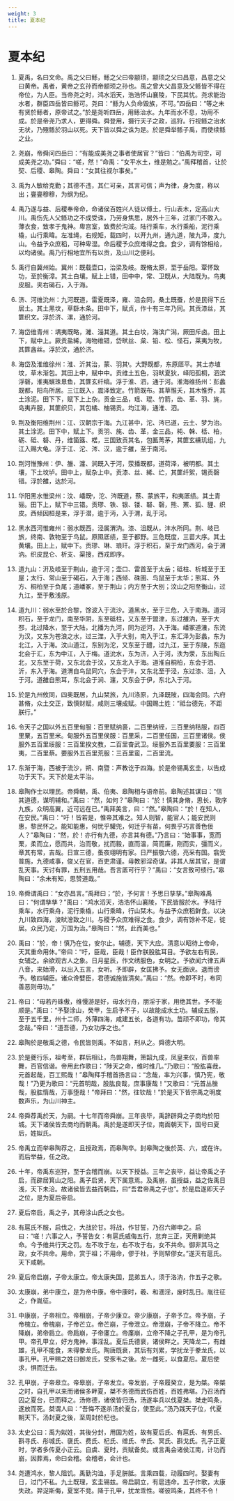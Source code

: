 ```yaml
---
weight: 3
title: 夏本纪
---
```


# 夏本纪

1. <span id="夏本纪-1"></span>
夏禹，名曰文命。禹之父曰鲧，鲧之父曰帝颛顼，颛顼之父曰昌意，昌意之父曰黄帝。禹者，黄帝之玄孙而帝颛顼之孙也。禹之曾大父昌意及父鲧皆不得在帝位，为人臣。当帝尧之时，鸿水滔天，浩浩怀山襄陵，下民其忧。尧求能治水者，群臣四岳皆曰鲧可。尧曰：“鲧为人负命毁族，不可。”四岳曰：“等之未有贤於鲧者，原帝试之。”於是尧听四岳，用鲧治水。九年而水不息，功用不成。於是帝尧乃求人，更得舜。舜登用，摄行天子之政，巡狩。行视鲧之治水无状，乃殛鲧於羽山以死。天下皆以舜之诛为是。於是舜举鲧子禹，而使续鲧之业。

2. <span id="夏本纪-2"></span>
尧崩，帝舜问四岳曰：“有能成美尧之事者使居官？”皆曰：“伯禹为司空，可成美尧之功。”舜曰：“嗟，然！”命禹：“女平水土，维是勉之。”禹拜稽首，让於契、后稷、皋陶。舜曰：“女其往视尔事矣。”

3. <span id="夏本纪-3"></span>
禹为人敏给克勤；其德不违，其仁可亲，其言可信；声为律，身为度，称以出；亹亹穆穆，为纲为纪。

4. <span id="夏本纪-4"></span>
禹乃遂与益、后稷奉帝命，命诸侯百姓兴人徒以傅土，行山表木，定高山大川。禹伤先人父鲧功之不成受诛，乃劳身焦思，居外十三年，过家门不敢入。薄衣食，致孝于鬼神。卑宫室，致费於沟淢。陆行乘车，水行乘船，泥行乘橇，山行乘暐。左准绳，右规矩，载四时，以开九州，通九道，陂九泽，度九山。令益予众庶稻，可种卑湿。命后稷予众庶难得之食。食少，调有馀相给，以均诸侯。禹乃行相地宜所有以贡，及山川之便利。

5. <span id="夏本纪-5"></span>
禹行自冀州始。冀州：既载壶口，治梁及岐。既脩太原，至于岳阳。覃怀致功，至於衡漳。其土白壤。赋上上错，田中中，常、卫既从，大陆既为。鸟夷皮服。夹右碣石，入于海。

6. <span id="夏本纪-6"></span>
济、河维沇州：九河既道，雷夏既泽，雍、沮会同，桑土既蚕，於是民得下丘居土。其土黑坟，草繇木条。田中下，赋贞，作十有三年乃同。其贡漆丝，其篚织文。浮於济、漯，通於河。

7. <span id="夏本纪-7"></span>
海岱维青州：堣夷既略，濰、淄其道。其土白坟，海滨广潟，厥田斥卤。田上下，赋中上。厥贡盐絺，海物维错，岱畎丝、枲、铅、松、怪石，莱夷为牧，其篚酓丝。浮於汶，通於济。

8. <span id="夏本纪-8"></span>
海岱及淮维徐州：淮、沂其治，蒙、羽其。大野既都，东原厎平。其土赤埴坟，草木渐包。其田上中，赋中中。贡维土五色，羽畎夏狄，峄阳孤桐，泗滨浮磬，淮夷蠙珠臮鱼，其篚玄纤缟。浮于淮、泗，通于河。淮海维扬州：彭蠡既都，阳鸟所居。三江既入，震泽致定。竹箭既布。其草惟夭，其木惟乔，其土涂泥。田下下，赋下上上杂。贡金三品，瑶、琨、竹箭，齿、革、羽、旄，岛夷卉服，其篚织贝，其包橘、柚锡贡。均江海，通淮、泗。

9. <span id="夏本纪-9"></span>
荆及衡阳维荆州：江、汉朝宗于海。九江甚中，沱、涔已道，云土、梦为治。其土涂泥。田下中，赋上下。贡羽、旄、齿、革，金三品，杶、榦、栝、柏，砺、砥、砮、丹，维箘簬、楛，三国致贡其名，包匭菁茅，其篚玄纁玑组，九江入赐大龟。浮于江、沱、涔、汉，逾于雒，至于南河。

10. <span id="夏本纪-10"></span>
荆河惟豫州：伊、雒、瀍、涧既入于河，荥播既都，道荷泽，被明都。其土壤，下土坟垆。田中上，赋杂上中。贡漆、丝、絺、纻，其篚纤絮，锡贡磬错。浮於雒，达於河。

11. <span id="夏本纪-11"></span>
华阳黑水惟梁州：汶、嶓既，沱、涔既道，蔡、蒙旅平，和夷厎绩。其土青骊。田下上，赋下中三错。贡璆、铁、银、镂、砮、磬，熊、罴、狐、貍、织皮。西倾因桓是来，浮于潜，逾于沔，入于渭，乱于河。

12. <span id="夏本纪-12"></span>
黑水西河惟雍州：弱水既西，泾属渭汭。漆、沮既从，沣水所同。荆、岐已旅，终南、敦物至于鸟鼠。原隰厎绩，至于都野。三危既度，三苗大序。其土黄壤。田上上，赋中下。贡璆、琳、琅玕。浮于积石，至于龙门西河，会于渭汭。织皮昆仑、析支、渠搜，西戎即序。

13. <span id="夏本纪-13"></span>
道九山：汧及岐至于荆山，逾于河；壶口、雷首至于太岳；砥柱、析城至于王屋；太行、常山至于碣石，入于海；西倾、硃圉、鸟鼠至于太华；熊耳、外方、桐柏至于负尾；道嶓冢，至于荆山；内方至于大别；汶山之阳至衡山，过九江，至于敷浅原。

14. <span id="夏本纪-14"></span>
道九川：弱水至於合黎，馀波入于流沙。道黑水，至于三危，入于南海。道河积石，至于龙门，南至华阴，东至砥柱，又东至于盟津，东过雒汭，至于大邳，北过降水，至于大陆，北播为九河，同为逆河，入于海。嶓冢道瀁，东流为汉，又东为苍浪之水，过三澨，入于大别，南入于江，东汇泽为彭蠡，东为北江，入于海。汶山道江，东别为沱，又东至于醴，过九江，至于东陵，东迤北会于汇，东为中江，入于梅。道沇水，东为济，入于河，泆为荥，东出陶丘北，又东至于荷，又东北会于汶，又东北入于海。道淮自桐柏，东会于泗、沂，东入于海。道渭自鸟鼠同穴，东会于沣，又东北至于泾，东过漆、沮，入于河。道雒自熊耳，东北会于涧、瀍，又东会于伊，东北入于河。

15. <span id="夏本纪-15"></span>
於是九州攸同，四奥既居，九山栞旅，九川涤原，九泽既陂，四海会同。六府甚脩，众土交正，致慎财赋，咸则三壤成赋。中国赐土姓：“祗台德先，不距朕行。”

16. <span id="夏本纪-16"></span>
令天子之国以外五百里甸服：百里赋纳裛，二百里纳铚，三百里纳秸服，四百里粟，五百里米。甸服外五百里侯服：百里采，二百里任国，三百里诸侯。侯服外五百里绥服：三百里揆文教，二百里奋武卫。绥服外五百里要服：三百里夷，二百里蔡。要服外五百里荒服：三百里蛮，二百里流。

17. <span id="夏本纪-17"></span>
东渐于海，西被于流沙，朔、南暨：声教讫于四海。於是帝锡禹玄圭，以告成功于天下。天下於是太平治。

18. <span id="夏本纪-18"></span>
皋陶作士以理民。帝舜朝，禹、伯夷、皋陶相与语帝前。皋陶述其谋曰：“信其道德，谋明辅和。”禹曰：“然，如何？”皋陶曰：“於！慎其身脩，思长，敦序九族，众明高翼，近可远在已。”禹拜美言，曰：“然。”皋陶曰：“於！在知人，在安民。”禹曰：“吁！皆若是，惟帝其难之。知人则智，能官人；能安民则惠，黎民怀之。能知能惠，何忧乎驩兜，何迁乎有苗，何畏乎巧言善色佞人？”皋陶曰：“然，於！亦行有九德，亦言其有德。”乃言曰：“始事事，宽而栗，柔而立，愿而共，治而敬，扰而毅，直而温，简而廉，刚而实，彊而义，章其有常，吉哉。日宣三德，蚤夜翊明有家。日严振敬六德，亮采有国。翕受普施，九德咸事，俊乂在官，百吏肃谨。毋教邪淫奇谋。非其人居其官，是谓乱天事。天讨有罪，五刑五用哉。吾言厎可行乎？”禹曰：“女言致可绩行。”皋陶曰：“余未有知，思赞道哉。”

19. <span id="夏本纪-19"></span>
帝舜谓禹曰：“女亦昌言。”禹拜曰；“於，予何言！予思日孳孳。”皋陶难禹曰：“何谓孳孳？”禹曰：“鸿水滔天，浩浩怀山襄陵，下民皆服於水。予陆行乘车，水行乘舟，泥行乘橇，山行乘暐，行山栞木。与益予众庶稻鲜食。以决九川致四海，浚畎澮致之川。与稷予众庶难得之食。食少，调有馀补不足，徙居。众民乃定，万国为治。”皋陶曰：“然，此而美也。”

20. <span id="夏本纪-20"></span>
禹曰：“於，帝！慎乃在位，安尔止。辅德，天下大应。清意以昭待上帝命，天其重命用休。”帝曰：“吁，臣哉，臣哉！臣作朕股肱耳目。予欲左右有民，女辅之。余欲观古人之象。日月星辰，作文绣服色，女明之。予欲闻六律五声八音，来始滑，以出入五言，女听。予即辟，女匡拂予。女无面谀。退而谤予。敬四辅臣。诸众谗嬖臣，君德诚施皆清矣。”禹曰：“然。帝即不时，布同善恶则毋功。”

21. <span id="夏本纪-21"></span>
帝曰：“毋若丹硃傲，维慢游是好，毋水行舟，朋淫于家，用绝其世。予不能顺是。”禹曰：“予娶涂山，癸甲，生启予不子，以故能成水土功。辅成五服，至于五千里，州十二师，外薄四海，咸建五长，各道有功。苗顽不即功，帝其念哉。”帝曰：“道吾德，乃女功序之也。”

22. <span id="夏本纪-22"></span>
皋陶於是敬禹之德，令民皆则禹。不如言，刑从之。舜德大明。

23. <span id="夏本纪-23"></span>
於是夔行乐，祖考至，群后相让，鸟兽翔舞，箫韶九成，凤皇来仪，百兽率舞，百官信谐。帝用此作歌曰：“陟天之命，维时维几。”乃歌曰：“股肱喜哉，元首起哉，百工熙哉！”皋陶拜手稽首扬言曰：“念哉，率为兴事，慎乃宪，敬哉！”乃更为歌曰：“元首明哉，股肱良哉，庶事康哉！”又歌曰：“元首丛脞哉，股肱惰哉，万事堕哉！”帝拜曰：“然，往钦哉！”於是天下皆宗禹之明度数声乐，为山川神主。

24. <span id="夏本纪-24"></span>
帝舜荐禹於天，为嗣。十七年而帝舜崩。三年丧毕，禹辞辟舜之子商均於阳城。天下诸侯皆去商均而朝禹。禹於是遂即天子位，南面朝天下，国号曰夏后，姓姒氏。

25. <span id="夏本纪-25"></span>
帝禹立而举皋陶荐之，且授政焉，而皋陶卒。封皋陶之後於英、六，或在许。而后举益，任之政。

26. <span id="夏本纪-26"></span>
十年，帝禹东巡狩，至于会稽而崩。以天下授益。三年之丧毕，益让帝禹之子启，而辟居箕山之阳。禹子启贤，天下属意焉。及禹崩，虽授益，益之佐禹日浅，天下未洽。故诸侯皆去益而朝启，曰“吾君帝禹之子也”。於是启遂即天子之位，是为夏后帝启。

27. <span id="夏本纪-27"></span>
夏后帝启，禹之子，其母涂山氏之女也。

28. <span id="夏本纪-28"></span>
有扈氏不服，启伐之，大战於甘。将战，作甘誓，乃召六卿申之。启曰：“嗟！六事之人，予誓告女：有扈氏威侮五行，怠弃三正，天用剿绝其命。今予维共行天之罚。左不攻于左，右不攻于右，女不共命。御非其马之政，女不共命。用命，赏于祖；不用命，僇于社，予则帑僇女。”遂灭有扈氏。天下咸朝。

29. <span id="夏本纪-29"></span>
夏后帝启崩，子帝太康立。帝太康失国，昆弟五人，须于洛汭，作五子之歌。

30. <span id="夏本纪-30"></span>
太康崩，弟中康立，是为帝中康。帝中康时，羲、和湎淫，废时乱日。胤往征之，作胤征。

31. <span id="夏本纪-31"></span>
中康崩，子帝相立。帝相崩，子帝少康立。帝少康崩，子帝予立。帝予崩，子帝槐立。帝槐崩，子帝芒立。帝芒崩，子帝泄立。帝泄崩，子帝不降立。帝不降崩，弟帝扃立。帝扃崩，子帝廑立。帝廑崩，立帝不降之子孔甲，是为帝孔甲。帝孔甲立，好方鬼神，事淫乱。夏后氏德衰，诸侯畔之。天降龙二，有雌雄，孔甲不能食，未得豢龙氏。陶唐既衰，其后有刘累，学扰龙于豢龙氏，以事孔甲。孔甲赐之姓曰御龙氏，受豕韦之後。龙一雌死，以食夏后。夏后使求，惧而迁去。

32. <span id="夏本纪-32"></span>
孔甲崩，子帝皋立。帝皋崩，子帝发立。帝发崩，子帝履癸立，是为桀。帝桀之时，自孔甲以来而诸侯多畔夏，桀不务德而武伤百姓，百姓弗堪。乃召汤而囚之夏台，已而释之。汤修德，诸侯皆归汤，汤遂率兵以伐夏桀。桀走鸣条，遂放而死。桀谓人曰：“吾悔不遂杀汤於夏台，使至此。”汤乃践天子位，代夏朝天下。汤封夏之後，至周封於杞也。

33. <span id="夏本纪-33"></span>
太史公曰：禹为姒姓，其後分封，用国为姓，故有夏后氏、有扈氏、有男氏、斟寻氏、彤城氏、襃氏、费氏、杞氏、缯氏、辛氏、冥氏、斟戈氏。孔子正夏时，学者多传夏小正云。自虞、夏时，贡赋备矣。或言禹会诸侯江南，计功而崩，因葬焉，命曰会稽。会稽者，会计也。

34. <span id="夏本纪-34"></span>
尧遭鸿水，黎人阻饥。禹勤沟洫，手足胼胝。言乘四载，动履四时。娶妻有日，过门不私。九土既理，玄圭锡兹。帝启嗣立，有扈违命。五子作歌，太康失政。羿浞斯侮，夏室不竞。降于孔甲，扰龙乖性。嗟彼鸣条，其终不令！
